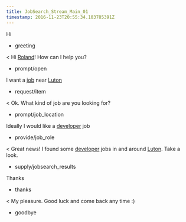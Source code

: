 ```yaml
---
title: JobSearch_Stream_Main_01
timestamp: 2016-11-23T20:55:34.103785391Z
---
```

Hi
* greeting

< Hi [Roland](first_name)! How can I help you?
* prompt/open

I want a [job](item_type) near [Luton](location)
* request/item

< Ok. What kind of job are you looking for?
* prompt/job_location

Ideally I would like a [developer](jobrole) job
* provide/job_role

< Great news! I found some [developer](jobrole) jobs in and around [Luton](location). Take a look.
* supply/jobsearch_results

Thanks
* thanks

< My pleasure. Good luck and come back any time :)
* goodbye
